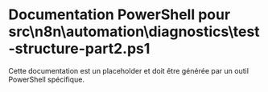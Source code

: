 # Documentation PowerShell pour src\n8n\automation\diagnostics\test-structure-part2.ps1

Cette documentation est un placeholder et doit être générée par un outil PowerShell spécifique.
